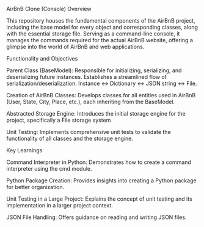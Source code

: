AirBnB Clone (Console) Overview

This repository houses the fundamental components of the AirBnB project, including the base model for every object and corresponding classes, along with the essential storage file. Serving as a command-line console, it manages the commands required for the actual AirBnB website, offering a glimpse into the world of AirBnB and web applications.

Functionality and Objectives

Parent Class (BaseModel):
Responsible for initializing, serializing, and deserializing future instances.
Establishes a streamlined flow of serialization/deserialization: Instance <-> Dictionary <-> JSON string <-> File.

Creation of AirBnB Classes:
Develops classes for all entities used in AirBnB (User, State, City, Place, etc.), each inheriting from the BaseModel.

Abstracted Storage Engine:
Introduces the initial storage engine for the project, specifically a File storage system

Unit Testing:
Implements comprehensive unit tests to validate the functionality of all classes and the storage engine.

Key Learnings

Command Interpreter in Python:
Demonstrates how to create a command interpreter using the cmd module.

Python Package Creation:
Provides insights into creating a Python package for better organization.

Unit Testing in a Large Project:
Explains the concept of unit testing and its implementation in a larger project context.

JSON File Handling:
Offers guidance on reading and writing JSON files.



